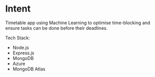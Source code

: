 # Intent

Timetable app using Machine Learning to optimise time-blocking and ensure tasks can be done before their deadlines.

Tech Stack:
- Node.js
- Express.js
- MongoDB
- Azure
- MongoDB Atlas
